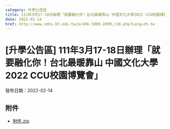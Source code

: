 ```yaml
---
category: 升學公告區
title: 111年3月17-18日辦理「就要融化你！台北最暖靠山 中國文化大學2022 CCU校園博覽會」
date: 2022-02-14
href: http://www.smhs.kh.edu.tw/p/406-1000-2899,r20.php?Lang=zh-tw
---
```


# [升學公告區] 111年3月17-18日辦理「就要融化你！台北最暖靠山 中國文化大學2022 CCU校園博覽會」

發布日期：2022-02-14

<div><div></div><div></div></div>

## 附件

- [附件.zip](https://www.smhs.kh.edu.tw/app/index.php?Action=downloadfile&file=WVhSMFlXTm9MemcyTDNCMFlWOHlOakV5WHpnMU1qZ3pPRFpmTURNeU16Y3VlbWx3&fname=DGGGROTSYWQO41XX50LKSWHGRK30OOLKDGUWTSKK4125MLVWKPROVTPOUSSSPKPO)
